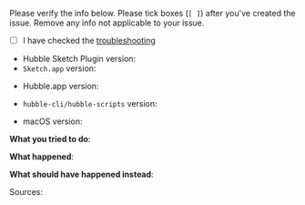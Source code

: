 <!--
Thanks for your interest in the project. We appreciate every form of contribution to the Hubble project!

Please fill out this template with all the relevant information so we can understand what's going on and fix the issue.

Be sure to check the documentation/wiki first, your issue might be solved by following the criteria described there.
-->

Please verify the info below. Please tick boxes (`[ ]`) after you've created the issue. Remove any info not applicable to your issue.

- [ ] I have checked the [troubleshooting](https://github.com/inthepocket/hubble-sketch-plugin/wiki/troubleshooting)
- Hubble Sketch Plugin version:
- `Sketch.app` version:
<!-- Check this via the About menu in-app or via cmd + i on the application in Finder -->
- Hubble.app version:
<!-- Bundled in Hubble.app, check via the About menu -->
- `hubble-cli/hubble-scripts` version:
<!-- Check via About This Mac -->
- macOS version:

__What you tried to do__:

<!-- Please provide the full error message/screenshots/anything -->
__What happened__:

__What should have happened instead__:

<!-- An example code snippetfile, screenshot, ... so we can help reproduce locally -->
Sources:
